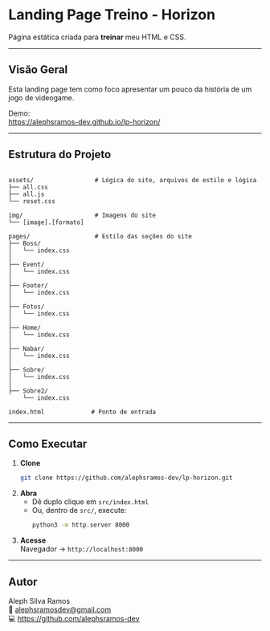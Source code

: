 # Landing Page Treino - Horizon

Página estática criada para **treinar** meu HTML e CSS.

---

## Visão Geral

Esta landing page tem como foco apresentar um pouco da história de um jogo de videogame. 

Demo:  
https://alephsramos-dev.github.io/lp-horizon/

---

## Estrutura do Projeto

```

assets/                 # Lógica do site, arquivos de estilo e lógica
├── all.css  
├── all.js
└── reset.css              

img/                    # Imagens do site
└── [image].[formato]

pages/                  # Estilo das seções do site
├── Boss/               
│   └── index.css
│
├── Event/               
│   └── index.css
│
├── Footer/               
│   └── index.css
│
├── Fotos/               
│   └── index.css
│
├── Home/               
│   └── index.css
│
├── Nabar/               
│   └── index.css
│
├── Sobre/               
│   └── index.css
│
├── Sobre2/               
    └── index.css

index.html             # Ponto de entrada

```

---

## Como Executar

1. **Clone**  
   ```bash
   git clone https://github.com/alephsramos-dev/lp-horizon.git
   ```
2. **Abra**  
   - Dê duplo clique em `src/index.html`  
   - Ou, dentro de `src/`, execute:
     ```bash
     python3 -m http.server 8000
     ```
3. **Acesse**  
   Navegador → `http://localhost:8000`

---

## Autor

Aleph Silva Ramos  
📧 alephsramosdev@gmail.com  
💻 https://github.com/alephsramos-dev  